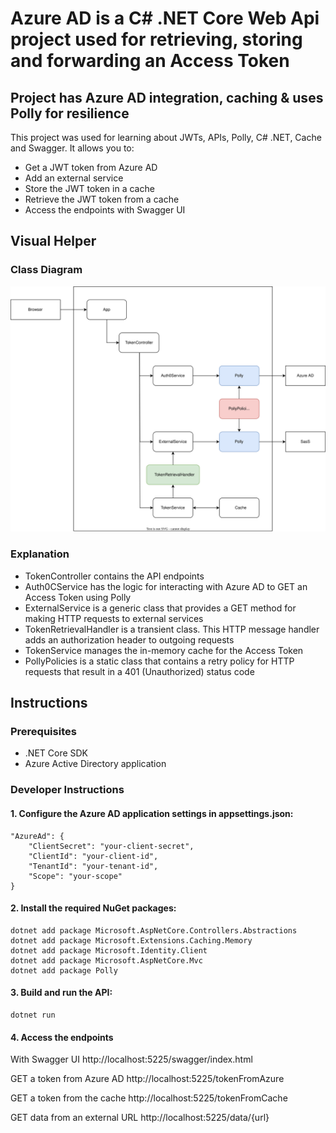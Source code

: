 # Azure AD is a C# .NET Core Web Api project used for retrieving, storing and forwarding an Access Token

## Project has Azure AD integration, caching & uses Polly for resilience

This project was used for learning about JWTs, APIs, Polly, C# .NET, Cache and Swagger. It allows you to:
- Get a JWT token from Azure AD
- Add an external service
- Store the JWT token in a cache
- Retrieve the JWT token from a cache
- Access the endpoints with Swagger UI

## Visual Helper

### Class Diagram
![Class diagram](ClassDiagram.drawio.svg)

### Explanation
- TokenController contains the API endpoints
- Auth0CService has the logic for interacting with Azure AD to GET an Access Token using Polly
- ExternalService is a generic class that provides a GET method for making HTTP requests to external services
- TokenRetrievalHandler is a transient class. This HTTP message handler adds an authorization header to outgoing requests
- TokenService manages the in-memory cache for the Access Token
- PollyPolicies is a static class that contains a retry policy for HTTP requests that result in a 401 (Unauthorized) status code

## Instructions

### Prerequisites

- .NET Core SDK
- Azure Active Directory application

### Developer Instructions

#### 1. Configure the Azure AD application settings in appsettings.json:
	"AzureAd": {
		"ClientSecret": "your-client-secret",
		"ClientId": "your-client-id",
		"TenantId": "your-tenant-id",
		"Scope": "your-scope"
	}

#### 2. Install the required NuGet packages:
	dotnet add package Microsoft.AspNetCore.Controllers.Abstractions
	dotnet add package Microsoft.Extensions.Caching.Memory
	dotnet add package Microsoft.Identity.Client
	dotnet add package Microsoft.AspNetCore.Mvc
	dotnet add package Polly

#### 3. Build and run the API:
	dotnet run

#### 4. Access the endpoints

With Swagger UI
http://localhost:5225/swagger/index.html

GET a token from Azure AD
http://localhost:5225/tokenFromAzure

GET a token from the cache
http://localhost:5225/tokenFromCache

GET data from an external URL
http://localhost:5225/data/{url}



